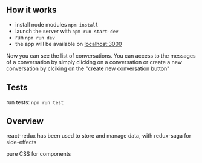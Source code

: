 ## How it works

- install node modules `npm install`
- launch the server with `npm run start-dev`
- run `npm run dev`
- the app will be available on [localhost:3000](http://localhost:3000/)

Now you can see the list of conversations. You can access to the messages of a conversation by simply clicking on a conversation or create a new conversation by clciking on the "create new conversation button"

## Tests

run tests: `npm run test`

## Overview

react-redux has been used to store and manage data, with redux-saga for side-effects

pure CSS for components

